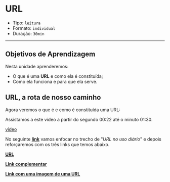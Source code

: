 # URL

- Tipo: `leitura`
- Formato: `individual`
- Duração: `30min`

***

## Objetivos de Aprendizagem

Nesta unidade aprenderemos:

- O que é uma **URL** e como ela é constituída;
- Como ela funciona e para que ela serve.

## URL, a rota de nosso caminho

Agora veremos o que é e como é constituída uma URL:

Assistamos a este vídeo a partir do segundo 00:22 até o minuto 01:30.

[vídeo](https://www.youtube.com/watch?v=7DXNmEwdGy4)

No seguinte **[link](https://es.wikipedia.org/wiki/Localizador_de_recursos_uniforme#URL_en_el_uso_diario)** vamos enfocar no trecho de "_URL no uso diário_" e depois reforçaremos com os três links que temos abaixo.

**[URL](https://escuelitadeinternet.wordpress.com/2012/11/17/como-son-las-direcciones-web-interpretarla/)**

**[Link complementar](https://www.informatica-hoy.com.ar/aprender-informatica/Que-es-URL.php)**

**[Link com uma imagem de uma URL](http://aprendeenlinea.udea.edu.co/boa/contenidos.php/0bab1260b480d2dad49ef2516f2fdb61/18/estilo/aHR0cDovL2FwcmVuZGVlbmxpbmVhLnVkZWEuZWR1LmNvL2VzdGlsb3MvYXp1bF9jb3Jwb3JhdGl2by5jc3M=/1/contenido/)**

